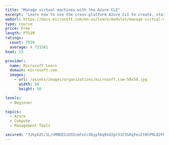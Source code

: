 ```yaml
---
title: "Manage virtual machines with the Azure CLI"
excerpt: "Learn how to use the cross-platform Azure CLI to create, start, stop, and perform other management tasks related to virtual machines in Azure."
webUrl: https://docs.microsoft.com/en-us/learn/modules/manage-virtual-machines-with-azure-cli/
type: course
price: Free
length: PT51M
ratings:
  count: 7539
  average: 4.721581
heat: 53

provider:
  name: Microsoft Learn
  domain: microsoft.com
  images:
    - url: /assets/images/organizations/microsoft.com-50x50.jpg
      width: 50
      height: 50

levels:
  - Beginner

topics:
  - Azure
  - Compute
  - Management Tools

secured: "7zkyb2C/1L/nMNUECxUS5imFoCcX6yp56q9xU2pc51C5SKqYeiCtNtP9LQ2FR+4rysOVBnwuAIKS0NxKN0FKbCWl+YCltcpeZ3BQkIbpiXIUFiis4aw4CeLNLDniKf6d3Nu18PLvC2dwaleXAz0APtpzsgAgYHLgc9boncqXmQ/wZ+aLSYGj1HgKaJaMXpZgC7JJQyq/Ke4/gMbXJE91GIZLHBh77ZWdbrmAsMZJ7qP3suno4IVFH/5gTk919qHHEa/k+w6tdhm88wZEFtd7dhCyCmtOacxS+buz91xrVqX0INbpapQzYiGum9YfeFy8DMBidqjKPR9PxHAkoAXTs6wNbE5xaV65NGjEF/I+8/5LcquzPY4uukvwaZFzmStIJjC6nxniUoKwEbyhogD4IxqBWiOfo9wMPQxMLBplUMg=;WvUqUcMoC+yX3oAEWPp0iQ=="
---
```



